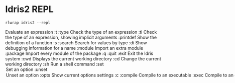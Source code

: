 # Idris2 REPL

`rlwrap idris2 --repl`

<expr>                                                Evaluate an expression
:t :type          <expr>                              Check the type of an expression
:ti               <expr>                              Check the type of an expression, showing implicit arguments
:printdef         <name>                              Show the definition of a function
:s :search        <expr>                              Search for values by type
:di               <name>                              Show debugging information for a name
:module           <module>                            Import an extra module
:package          <string>                            Import every module of the package
:q :quit :exit                                        Exit the Idris system
:cwd                                                  Displays the current working directory
:cd               <string>                            Change the current working directory
:sh               <string>                            Run a shell command
:set              <option>                            Set an option
:unset            <option>                            Unset an option
:opts                                                 Show current options settings
:c :compile       <file> <expr>                       Compile to an executable
:exec             <expr>                              Compile to an executable and run
:directive        <string>                            Set a codegen-specific directive
:l :load          <string>                            Load a file
:r :reload                                            Reload current file
:e :edit                                              Edit current file using $EDITOR or $VISUAL
:miss :missing    <name>                              Show missing clauses
:total            <name>                              Check the totality of a name
:doc              <keyword|expr>                      Show documentation for a keyword, a name, or a primitive
:browse           <module>                            Browse contents of a namespace
:log :logging     <string> <number>                   Set logging level
:consolewidth     <number|auto>                       Set the width of the console output (0 for unbounded) (auto by default)
:color :colour    (on|off)                            Whether to use color for the console output (enabled by default)
:m :metavars                                          Show remaining proof obligations (metavariables or holes)
:typeat           <l:number> <c:number> <n:string>    Show type of term <n> defined on line <l> and column <c>
:cs :casesplit    <l:number> <c:number> <n:string>    Case split term <n> defined on line <l> and column <c>
:ac :addclause    <l:number> <n:string>               Add clause to term <n> defined on line <l>
:ml :makelemma    <l:number> <n:string>               Make lemma for term <n> defined on line <l>
:mc :makecase     <l:number> <n:string>               Make case on term <n> defined on line <l>
:mw :makewith     <l:number> <n:string>               Add with expression on term <n> defined on line <l>
:ps :proofsearch  <l:number> <n:string> <h:[name]>    Search for a proof
:psnext                                               Show next proof
:gd               <l:number> <n:string> <r:number|0>  Search for a proof
:gdnext                                               Show next definition
:version                                              Display the Idris version
:? :h :help                                           Display this help text
:let              <decls>                             Define a new value
:fs :fsearch      <expr>                              Search for global definitions by sketching the names distribution of the wanted type(s).
